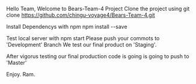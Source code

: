 Hello Team, Welcome to Bears-Team-4 Project
Clone the project using
  git clone https://github.com/chingu-voyage4/Bears-Team-4.git
  
Install Dependencys with npm
  npm install --save

Test local server with 
  npm start
Please push your commots to 'Development' Branch
We test our final product on 'Staging'.

After vigorus testing our final production code is going is going to push to 'Master'

Enjoy.
Ram.

